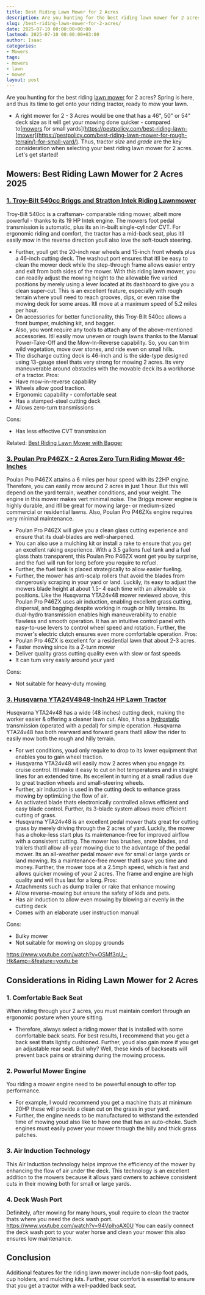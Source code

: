 ```yaml
---
title: Best Riding Lawn Mower for 2 Acres
description: Are you hunting for the best riding lawn mower for 2 acres? Spring is here, and thus its time to get onto your riding tractor, ready to mow your lawn. - A...
slug: /best-riding-lawn-mower-for-2-acres/
date: 2025-07-10 00:00:00+00:00
lastmod: 2025-07-10 00:00:00+03:00
author: Isaac
categories:
- Mowers
tags:
- mowers
- lawn
- mower
layout: post
---
```

Are you hunting for the best riding
[lawn mower](https://web.extension.illinois.edu/lawntalk/planting/guidelines_for_mowing_lawns.cfm)
for 2 acres? Spring is here, and thus its time to get onto your riding tractor, ready to mow your lawn.
- A right mower for 2 - 3 Acres would be one that has a 46", 50" or 54" deck size as it will get your mowing done quicker - compared to[[mowers](https://pestpolicy.com/best-riding-lawn-mower-for-hilly-terrain/) for small yards](https://pestpolicy.com/best-riding-lawn-[mower](https://pestpolicy.com/best-riding-lawn-mower-for-rough-terrain/)-for-small-yard/).
Thus, tractor
*size*
and
*grade*
are the key consideration when selecting your best riding lawn mower for 2 acres. Let's get started!
## Mowers: Best Riding Lawn Mower for 2 Acres 2025
### [1. Troy-Bilt 540cc Briggs and Stratton Intek Riding Lawnmower](https://www.amazon.com/dp/B079KBNTSM/?tag=p-policy-20)
Troy-Bilt 540cc is a craftsman- comparable riding mower, albeit more powerful - thanks to its 19 HP Intek engine.
The mowers foot pedal transmission is automatic, plus its an in-built single-cylinder CVT.
For ergonomic riding and comfort, the tractor has a mid-back seat, plus itll easily mow in the reverse direction  youll also love the soft-touch steering.
- Further, youll get the 20-inch rear wheels and 15-inch front wheels plus a 46-inch cutting deck.
The washout port ensures that itll be easy to clean the mower deck while the step-through frame allows easier entry and exit from both sides of the mower.
With this riding lawn mower, you can readily adjust the mowing height to the allowable five varied positions by merely using a lever located at its dashboard to give you a clean super-cut.
This is an excellent feature, especially with rough terrain where youll need to reach grooves, dips, or even raise the mowing deck for some areas. Itll move at a maximum speed of 5.2 miles per hour.
- On accessories for better functionality, this Troy-Bilt 540cc allows a front bumper, mulching kit, and bagger.
- Also, you wont require any tools to attach any of the above-mentioned accessories.
Itll easily mow uneven or rough lawns  thanks to the Manual Power-Take-Off and the Mow-In-Reverse capability. So, you can trim wild vegetation, move over stones, and ride even on small hills.
- The discharge cutting deck is 46-inch and is the side-type designed using 13-gauge steel thats very strong for mowing 2 acres.
Its very maneuverable around obstacles with the movable deck  its a workhorse of a tractor.
Pros:
- Have mow-in-reverse capability
- Wheels allow good traction.
- Ergonomic capability - comfortable seat
- Has a stamped-steel cutting deck
- Allows zero-turn transmissions

Cons:
- Has less effective CVT transmission

Related:
[Best Riding Lawn Mower with Bagger](https://pestpolicy.com/best-riding-lawn-mower-with-bagger/)
### [3. Poulan Pro P46ZX - 2 Acres Zero Turn Riding Mower 46-Inches](https://www.amazon.com/dp/B002PD87M8/?tag=p-policy-20)
Poulan Pro P46ZX attains a 6 miles per hour speed with its 22HP engine. Therefore, you can easily mow around 2 acres in just 1 hour.
But this will depend on the yard terrain, weather conditions, and your weight. The engine in this mower makes vert minimal noise.
The Briggs mower engine is highly durable, and itll be great for mowing large- or medium-sized commercial or residential lawns. Also, Poulan Pro P46ZXs engine requires very minimal maintenance.
- Poulan Pro P46ZX will give you a clean glass cutting experience and ensure that its dual-blades are well-sharpened.
- You can also use a mulching kit or install a rake to ensure that you get an excellent raking experience.
With a 3.5 gallons fuel tank and a fuel glass thats transparent, this Poulan Pro P46ZX wont get you by surprise, and the fuel will run for long before you require to refuel.
- Further, the fuel tank is placed strategically to allow easier fueling.
- Further, the mower has anti-scalp rollers that avoid the blades from dangerously scraping in your yard or land.
Luckily, its easy to adjust the mowers blade height at about 1.5- 4 each time with an allowable six positions.
Like the Husqvarna YTA24v48 mower reviewed above, this Poulan Pro P46ZX uses air induction, enabling excellent grass cutting, dispersal, and bagging despite working in rough or hilly terrains.
Its dual-hydro transmission enables high maneuverability to enable flawless and smooth operation.
It has an intuitive control panel with easy-to-use levers to control wheel speed and rotation. Further, the mower's electric clutch ensures even more comfortable operation.
Pros:
- Poulan Pro 46ZX is excellent for a residential lawn that about 2-3 acres.
- Faster mowing since its a Z-turn mower
- Deliver quality grass cutting quality even with slow or fast speeds
- It can turn very easily around your yard

Cons:
- Not suitable for heavy-duty mowing

### [3. Husqvarna YTA24V4848-Inch24 HP Lawn Tractor](https://www.amazon.com/dp/B00HRWTGGS/?tag=p-policy-20)
Husqvarna YTA24v48 has a wide (48 inches) cutting deck, making the worker easier & offering a cleaner lawn cut.
Also, it has a
[hydrostatic](https://en.wikipedia.org/wiki/Hydrostatics)
transmission (operated with a pedal)  for simple operation.
Husqvarna YTA24v48 has both rearward and forward gears thatll allow the rider to easily mow both the rough and hilly terrain.
- For wet conditions, youd only require to drop to its lower equipment that enables you to gain wheel traction.
- Husqvarna YTA24v48 will easily mow 2 acres when you engage its cruise control.
Itll make it easy to cut on hot temperatures and in straight lines for an extended time. Its excellent in turning at a small radius due to great traction wheels and small-steering wheels.
- Further, air induction is used in the cutting deck to enhance grass mowing by optimizing the flow of air.
- An activated blade thats electronically controlled allows efficient and easy blade control. Further, its 3-blade system allows more efficient cutting of grass.
- Husqvarna YTA24v48 is an excellent pedal mower thats great for cutting grass by merely driving through the 2 acres of yard.
Luckily, the mower has a choke-less start plus its maintenance-free for improved airflow  with a consistent cutting.
The mower has brushes, snow blades, and trailers thatll allow all-year mowing due to the advantage of the pedal mower. Its an all-weather pedal mower eve for small or large yards or land mowing.
Its a maintenance-free mower thatll save you time and money. Further, the mower tops at a 2.5mph speed, which is fast and allows quicker mowing of your 2 acres. The frame and engine are high quality and will thus last for a long.
Pros:
- Attachments such as dump trailer or rake that enhance mowing
- Allow reverse-mowing but ensure the safety of kids and pets.
- Has air induction to allow even mowing by blowing air evenly in the cutting deck
- Comes with an elaborate user instruction manual

Cons:
- Bulky mower
- Not suitable for mowing on sloppy grounds

https://www.youtube.com/watch?v=OSMf3qU_-Hk&amp=&feature=youtu.be
## Considerations in Riding Lawn Mower for 2 Acres
### 1. Comfortable Back Seat
When riding through your 2 acres, you must maintain comfort through an ergonomic posture when youre sitting.
- Therefore, always select a riding mower that is installed with some comfortable back seats.
For best results, I recommend that you get a back seat thats lightly cushioned. Further, youd also gain more if you get an adjustable rear seat.
But why? Well, these kinds of backseats will prevent back pains or straining during the mowing process.
### 2. Powerful Mower Engine
You riding a mower engine need to be powerful enough to offer top performance.
- For example, I would recommend you get a machine thats at minimum 20HP  these will provide a clean cut on the grass in your yard.
- Further, the engine needs to be manufactured to withstand the extended time of mowing  youd also like to have one that has an auto-choke.
Such engines must easily power your mower through the hilly and thick grass patches.
### 3. Air Induction Technology
This Air Induction technology helps improve the efficiency of the mower by enhancing the flow of air under the deck.
This technology is an excellent addition to the mowers because it allows yard owners to achieve consistent cuts in their mowing  both for small or large yards.
### 4. Deck Wash Port
Definitely, after mowing for many hours, youll require to clean the tractor  thats where you need the deck wash port.
https://www.youtube.com/watch?v=94VplhoAX0U
You can easily connect the deck wash port to your water horse and clean your mower  this also ensures low maintenance.
## Conclusion
Additional features for the riding lawn mower include non-slip foot pads, cup holders, and mulching kits.
Further, your comfort is essential to ensure that you get a tractor with a well-padded back seat.